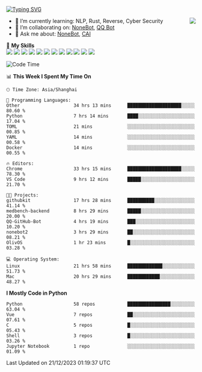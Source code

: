 [![Typing SVG](https://readme-typing-svg.herokuapp.com?size=25&duration=2500&color=8C43EA&vCenter=true&width=200&height=40&lines=Hi+there+%F0%9F%91%8B%F0%9F%8F%BB;I'm+yanyongyu)](https://git.io/typing-svg)

<a href="#">
  <img align="right" src="https://github-readme-stats.vercel.app/api?username=yanyongyu&count_private=true&show_icons=true&bg_color=15,f2f7fd,E0EAFC" />
</a>

- 🌱 I’m currently learning: NLP, Rust, Reverse, Cyber Security
- 👯 I’m collaborating on: [NoneBot](https://github.com/nonebot), [QQ Bot](https://github.com/Mrs4s/go-cqhttp)
- 💬 Ask me about: [NoneBot](https://github.com/nonebot), [CAI](https://github.com/cscs181/CAI)

🌟 **My Skills**  
![](https://img.shields.io/badge/-Python-3e74a2?style=flat-square&logo=Python&logoColor=fff)
![](https://img.shields.io/badge/-TypeScript-3178C6?style=flat-square&logo=TypeScript&logoColor=fff)
![](https://img.shields.io/badge/-Vue-4fc08d?style=flat-square&logo=Vue.js&logoColor=fff)
![](https://img.shields.io/badge/-React-2d98ce?style=flat-square&logo=React&logoColor=fff)
![](https://img.shields.io/badge/-FastAPI-009688?style=flat-square&logo=FastAPI&logoColor=fff)
![](https://img.shields.io/badge/-Linux-000000?style=flat-square&logo=Linux&logoColor=fff)
![](https://img.shields.io/badge/-Docker-2496ED?style=flat-square&logo=Docker&logoColor=fff)
![](https://img.shields.io/badge/-Kubernetes-326CE5?style=flat-square&logo=Kubernetes&logoColor=fff)
![](https://img.shields.io/badge/-GitHub%20Actions-2088FF?style=flat-square&logo=GitHubActions&logoColor=fff)
![](https://img.shields.io/badge/-PostgreSQL-4169E1?style=flat-square&logo=PostgreSQL&logoColor=fff)
![](https://img.shields.io/badge/-Redis-DC382D?style=flat-square&logo=Redis&logoColor=fff)
![](https://img.shields.io/badge/-MongoDB-47A248?style=flat-square&logo=MongoDB&logoColor=fff)

<!--START_SECTION:waka-->
![Code Time](http://img.shields.io/badge/Code%20Time-5%2C529%20hrs%2014%20mins-blue)

📊 **This Week I Spent My Time On** 

```text
🕑︎ Time Zone: Asia/Shanghai

💬 Programming Languages: 
Other                    34 hrs 13 mins      ████████████████████░░░░░   80.60 % 
Python                   7 hrs 14 mins       ████░░░░░░░░░░░░░░░░░░░░░   17.04 % 
TOML                     21 mins             ░░░░░░░░░░░░░░░░░░░░░░░░░   00.85 % 
YAML                     14 mins             ░░░░░░░░░░░░░░░░░░░░░░░░░   00.58 % 
Docker                   14 mins             ░░░░░░░░░░░░░░░░░░░░░░░░░   00.55 % 

🔥 Editors: 
Chrome                   33 hrs 15 mins      ████████████████████░░░░░   78.30 % 
VS Code                  9 hrs 12 mins       █████░░░░░░░░░░░░░░░░░░░░   21.70 % 

🐱‍💻 Projects: 
githubkit                17 hrs 28 mins      ██████████░░░░░░░░░░░░░░░   41.14 % 
medbench-backend         8 hrs 29 mins       █████░░░░░░░░░░░░░░░░░░░░   20.00 % 
QQ-GitHub-Bot            4 hrs 19 mins       ███░░░░░░░░░░░░░░░░░░░░░░   10.20 % 
nonebot2                 3 hrs 29 mins       ██░░░░░░░░░░░░░░░░░░░░░░░   08.21 % 
OlivOS                   1 hr 23 mins        █░░░░░░░░░░░░░░░░░░░░░░░░   03.28 % 

💻 Operating System: 
Linux                    21 hrs 58 mins      █████████████░░░░░░░░░░░░   51.73 % 
Mac                      20 hrs 29 mins      ████████████░░░░░░░░░░░░░   48.27 % 
```

**I Mostly Code in Python** 

```text
Python                   58 repos            ████████████████░░░░░░░░░   63.04 % 
Vue                      7 repos             ██░░░░░░░░░░░░░░░░░░░░░░░   07.61 % 
C                        5 repos             █░░░░░░░░░░░░░░░░░░░░░░░░   05.43 % 
Shell                    3 repos             █░░░░░░░░░░░░░░░░░░░░░░░░   03.26 % 
Jupyter Notebook         1 repo              ░░░░░░░░░░░░░░░░░░░░░░░░░   01.09 % 
```




 Last Updated on 21/12/2023 01:19:37 UTC
<!--END_SECTION:waka-->
